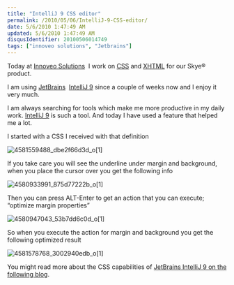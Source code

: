 ```yaml
---
title: "IntelliJ 9 CSS editor"
permalink: /2010/05/06/IntelliJ-9-CSS-editor/
date: 5/6/2010 1:47:49 AM
updated: 5/6/2010 1:47:49 AM
disqusIdentifier: 20100506014749
tags: ["innoveo solutions", "Jetbrains"]
---
```

Today at [Innoveo Solutions](http://www.innoveo.com/)  I work on [CSS](http://www.w3.org/Style/CSS/) and [XHTML](http://www.w3.org/TR/xhtml1/) for our Skye® product.

I am using [JetBrains](http://www.jetbrains.com/)  [IntelliJ 9](http://www.jetbrains.com/idea/index.html) since a couple of weeks now and I enjoy it very much.
<!-- more -->

I am always searching for tools which make me more productive in my daily work. [IntelliJ 9](http://www.jetbrains.com/idea/index.html) is such a tool. And today I have used a feature that helped me a lot.

I started with a CSS I received with that definition 

![4581559488_dbe2f66d3d_o[1]](/images/4581559488_dbe2f66d3d_o%5B1%5D.png "4581559488_dbe2f66d3d_o[1]") 

If you take care you will see the underline under margin and background, when you place the cursor over you get the following info

![4580933991_875d77222b_o[1]](/images/4580933991_875d77222b_o%5B1%5D.png "4580933991_875d77222b_o[1]") 

Then you can press ALT-Enter to get an action that you can execute; “optimize margin properties”

![4580947043_53b7dd6c0d_o[1]](/images/4580947043_53b7dd6c0d_o%5B1%5D.png "4580947043_53b7dd6c0d_o[1]") 

So when you execute the action for margin and background you get the following optimized result

![4581578768_3002940edb_o[1]](/images/4581578768_3002940edb_o%5B1%5D.png "4581578768_3002940edb_o[1]") 

You might read more about the CSS capabilities of [JetBrains IntelliJ 9 on the following blog](http://blogs.jetbrains.com/idea/tag/css/).
